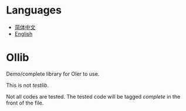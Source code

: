 # Languages

- [简体中文](https://github.com/xdon114/OIlib/blob/main/README-zh.md)
- [English]()

# OIlib

Demo/complete library for OIer to use.

This is not *testlib*.

Not all codes are tested. The tested code will be tagged *complete* in the front of the file.

